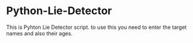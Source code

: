# Python-Lie-Detector
This is Pyhton Lie Detector script. to use this you need to enter the target names and also their ages.
